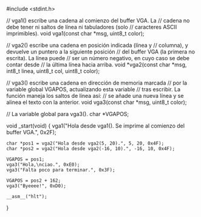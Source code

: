 #include <stdint.h>

// vga1() escribe una cadena al comienzo del buffer VGA. La
// cadena no debe tener ni saltos de línea ni tabuladores (solo
// caracteres ASCII imprimibles).
void vga1(const char *msg, uint8_t color);

// vga2() escribe una cadena en posición indicada (línea y
// columna), y devuelve un puntero a la siguiente posición
// del buffer VGA (la primera no escrita). La línea puede
// ser un número negativo, en cuyo caso se debe contar desde
// la última línea hacia arriba.
void *vga2(const char *msg, int8_t linea, uint8_t col, uint8_t color);

// vga3() escribe una cadena en dirección de memoria marcada
// por la variable global VGAPOS, actualizando esta variable
// tras escribir. La función maneja los saltos de línea así:
// se añade una nueva línea y se alinea el texto con la anterior.
void vga3(const char *msg, uint8_t color);

// La variable global para vga3().
char *VGAPOS;

void _start(void) {
    vga1("Hola desde vga1(). Se imprime al comienzo del buffer VGA.", 0x2F);

    char *pos1 = vga2("Hola desde vga2(5, 20).", 5, 20, 0x4F);
    char *pos2 = vga2("Hola desde vga2(-16, 10).", -16, 10, 0x4F);

    VGAPOS = pos1;
    vga3("Hola,\nciao.", 0xE0);
    vga3("Falta poco para terminar.", 0x3F);

    VGAPOS = pos2 + 162;
    vga3("Byeeee!", 0xD0);

    __asm__("hlt");
}
